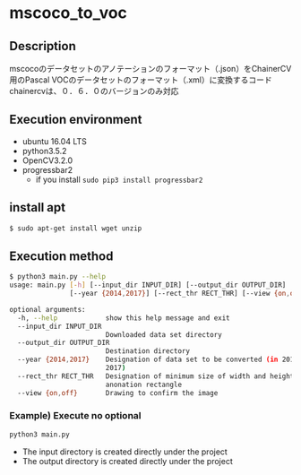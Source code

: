 # mscoco_to_voc

## Description

mscocoのデータセットのアノテーションのフォーマット（.json）をChainerCV用のPascal VOCのデータセットのフォーマット（.xml）に変換するコード
chainercvは、０．６．０のバージョンのみ対応

## Execution environment

+ ubuntu 16.04 LTS
+ python3.5.2
+ OpenCV3.2.0
+ progressbar2
  + if you install `sudo pip3 install progressbar2`

## install apt

```bash
$ sudo apt-get install wget unzip
```

## Execution method

```bash
$ python3 main.py --help
usage: main.py [-h] [--input_dir INPUT_DIR] [--output_dir OUTPUT_DIR]
               [--year {2014,2017}] [--rect_thr RECT_THR] [--view {on,off}]

optional arguments:
  -h, --help            show this help message and exit
  --input_dir INPUT_DIR
                        Downloaded data set directory
  --output_dir OUTPUT_DIR
                        Destination directory
  --year {2014,2017}    Designation of data set to be converted (in 2014 or in
                        2017)
  --rect_thr RECT_THR   Designation of minimum size of width and height of
                        anonation rectangle
  --view {on,off}       Drawing to confirm the image
```

### Example) Execute no optional

```bash
python3 main.py
```

+ The input directory is created directly under the project
+ The output directory is created directly under the project
